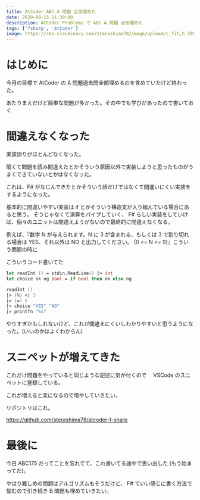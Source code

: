 ```yaml
---
title: AtCoder ABC A 問題 全部埋めた
date: 2020-08-15 21:30:00
description: AtCoder Problems で ABC A 問題 全部埋めた
tags: ['fsharp', 'AtCoder']
image: https://res.cloudinary.com/sterashima78/image/upload/c_fit,h_200,w_320/v1597494224/blog/atcoder-problems-a_xv2zpu
---
```


# はじめに

今月の目標で AtCoder の A 問題過去問全部埋めるのを含めていたけど終わった。

あたりまえだけど簡単な問題が多かった。その中でも学びがあったので書いておく

# 間違えなくなった

実装誤りがほとんどなくなった。

眠くて問題を読み間違えたとかそういう原因以外で実装しようと思ったものがうまくできていないとかはなくなった。

これは、F# がなじんできたとかそういう話だけではなくて間違いにくい実装をするようになった。

基本的に間違いやすい実装は if とかそういう構造文が入り組んでいる場合にあると思う。
そうじゃなくて演算をパイプしていく、 F# らしい実装をしていけば、個々のユニットは間違えようがないので最終的に間違えなくなる。

例えば、『数字 N が与えられます。N に 3 が含まれる、もしくは 3 で割り切れる場合は YES、それ以外は NO と出力してください。 (0 <= N <= 9)』こういう問題の時に

こういうコード書いてた

```fsharp
let readInt () = stdin.ReadLine() |> int
let choice ok ng bool = if bool then ok else ng

readInt ()
|> (%) <| 3
|> (=) 0
|> choice "YES" "NO"
|> printfn "%s"
```

やりすぎかもしれないけど、これが間違えにくいしわかりやすいと思うようになった。(いいのかはよくわからん)

# スニペットが増えてきた

これだけ問題をやっていると同じような記述に気が付くので　 VSCode のスニペットに登録している。

これが増えると楽になるので増やしていきたい。

リポジトリはこれ。

https://github.com/sterashima78/atcoder-f-sharp

# 最後に

今日 ABC175 だってことを忘れてて、これ書いてる途中で思い出した (もう始まってた)。

やはり難しめの問題はアルゴリズムもそうだけど、 F# でいい感じに書く方法で悩むので引き続き B 問題も埋めていきたい。
